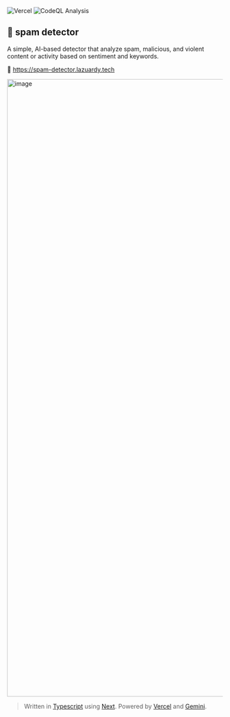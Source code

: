 <div>
  <img alt="Vercel" src="https://deploy-badge.vercel.app?url=https://spam-detector.lazuardy.tech&logo=vercel&name=vercel" />
  <img alt="CodeQL Analysis" src="https://github.com/ezralazuardy/spam-detector/actions/workflows/github-code-scanning/codeql/badge.svg" />
</div>

## 🐞 spam detector

A simple, AI-based detector that analyze spam, malicious, and violent content or activity based on sentiment and keywords.

🔗 https://spam-detector.lazuardy.tech

<img width="1440" alt="image" src="https://github.com/ezralazuardy/spam-detector/assets/24422019/ea2f7b97-e788-4e35-aee8-b98933c3af93">

> Written in [Typescript](https://www.typescriptlang.org) using [Next](https://nextjs.org). Powered by [Vercel](https://vercel.com) and [Gemini](https://gemini.google.com).
